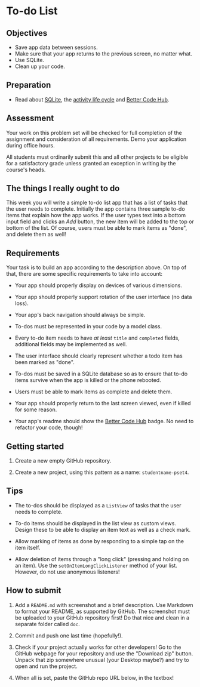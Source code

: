 # To-do List

## Objectives

- Save app data between sessions.
- Make sure that your app returns to the previous screen, no matter what.
- Use SQLite.
- Clean up your code.

## Preparation

- Read about [SQLite](/android/sqlite), the [activity life cycle](/android/state) and [Better Code Hub](/guides/better-code-hub).

## Assessment

Your work on this problem set will be checked for full completion of the assignment and consideration of all requirements. Demo your application during office hours.

All students must ordinarily submit this and all other projects to be eligible for a satisfactory grade unless granted an exception in writing by the course's heads.

## The things I really ought to do

This week you will write a simple to-do list app that has a list of tasks that the user needs to complete. Initially the app contains three sample to-do items that explain how the app works. If the user types text into a bottom input field and clicks an *Add* button, the new item will be added to the top or bottom of the list. Of course, users must be able to mark items as "done", and delete them as well!

## Requirements

Your task is to build an app according to the description above. On top of that, there are some specific requirements to take into account:

- Your app should properly display on devices of various dimensions.

- Your app should properly support rotation of the user interface (no data loss).

- Your app's back navigation should always be simple.

- To-dos must be represented in your code by a model class. 

- Every to-do item needs to have *at least* `title` and `completed` fields, additional fields may be implemented as well.

- The user interface should clearly represent whether a todo item has been marked as "done".

- To-dos must be saved in a SQLite database so as to ensure that to-do items survive when the app is killed or the phone rebooted.

- Users must be able to mark items as complete and delete them.

- Your app should properly return to the last screen viewed, even if killed for some reason.

- Your app's readme should show the [Better Code Hub](/guides/better-code-hub) badge. No need to refactor your code, though!

## Getting started

1. Create a new empty GitHub repository.

2. Create a new project, using this pattern as a name: `studentname-pset4`.

## Tips

- The to-dos should be displayed as a `ListView` of tasks that the user needs to complete.

- To-do items should be displayed in the list view as custom views. Design these to be able to display an item text as well as a check mark.

- Allow marking of items as done by responding to a simple tap on the item itself.

- Allow deletion of items through a "long click" (pressing and holding on an item). Use the `setOnItemLongClickListener` method of your list. However, do not use anonymous listeners!

## How to submit

1. Add a `README.md` with screenshot and a brief description. Use Markdown to format your README, as supported by GitHub. The screenshot must be uploaded to your GitHub repository first! Do that nice and clean in a separate folder called `doc`.

2. Commit and push one last time (hopefully!).

3. Check if your project actually works for other developers! Go to the GitHub webpage for your repository and use the "Download zip" button. Unpack that zip somewhere unusual (your Desktop maybe?) and try to open and run the project.

4. When all is set, paste the GitHub repo URL below, in the textbox!
